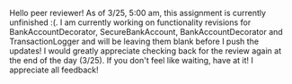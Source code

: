 Hello peer reviewer! As of 3/25, 5:00 am, this assignment is currently unfinished :(. I am currently working on functionality revisions for BankAccountDecorator, SecureBankAccount, BankAccountDecorator and TransactionLogger and will be leaving them blank before I push the updates! I would greatly appreciate checking back for the review again at the end of the day (3/25). If you don't feel like waiting, have at it! I appreciate all feedback!
